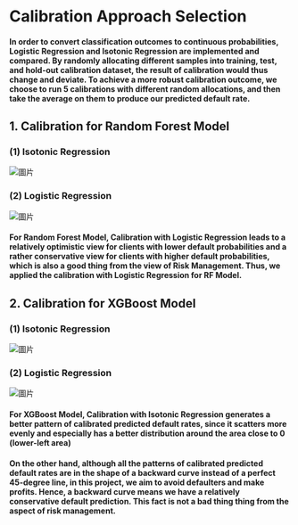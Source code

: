# Calibration Approach Selection
#### In order to convert classification outcomes to continuous probabilities, Logistic Regression and Isotonic Regression are implemented and compared. By randomly allocating different samples into training, test, and hold-out calibration dataset, the result of calibration would thus change and deviate. To achieve a more robust calibration outcome, we choose to run 5 calibrations with different random allocations, and then take the average on them to produce our predicted default rate.

## 1. Calibration for Random Forest Model
### (1) Isotonic Regression
![圖片](https://user-images.githubusercontent.com/92542287/208262780-cd27d815-c6dd-4a02-b3c8-5962c78aa2e7.png)

### (2) Logistic Regression
![圖片](https://user-images.githubusercontent.com/92542287/208262857-bba655e4-6b19-4fe7-8f66-bc0ee7864f36.png)

#### For Random Forest Model, Calibration with Logistic Regression leads to a relatively optimistic view for clients with lower default probabilities and a rather conservative view for clients with higher default probabilities, which is also a good thing from the view of Risk Management. Thus, we applied the calibration with Logistic Regression for RF Model.

## 2. Calibration for XGBoost Model

### (1) Isotonic Regression
![圖片](https://user-images.githubusercontent.com/92542287/208212184-d1c77050-befd-4663-bcde-62b4be65ebea.png)

### (2) Logistic Regression
![圖片](https://user-images.githubusercontent.com/92542287/208212227-2ef52e34-e3b9-498a-843f-668e5e4361c8.png)

#### For XGBoost Model, Calibration with Isotonic Regression generates a better pattern of calibrated predicted default rates, since it scatters more evenly and especially has a better distribution around the area close to 0 (lower-left area)

#### On the other hand, although all the patterns of calibrated predicted default rates are in the shape of a backward curve instead of a perfect 45-degree line, in this project, we aim to avoid defaulters and make profits. Hence, a backward curve means we have a relatively conservative default prediction. This fact is not a bad thing thing from the aspect of risk management.
